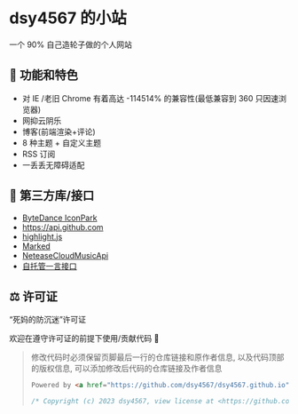 # dsy4567 的小站

一个 90% 自己造轮子做的个人网站

## 🔨 功能和特色

-   对 IE /老旧 Chrome 有着高达 -114514% 的兼容性(最低兼容到 360 只因速浏览器)
-   网抑云阴乐
-   博客(前端渲染+评论)
-   8 种主题 + 自定义主题
-   RSS 订阅
-   一丢丢无障碍适配

## 👖 第三方库/接口

-   [ByteDance IconPark](https://github.com/bytedance/IconPark)
-   <https://api.github.com>
-   [highlight.js](https://github.com/highlightjs/highlight.js/)
-   [Marked](https://github.com/markedjs/marked)
-   [NeteaseCloudMusicApi](https://github.com/Binaryify/NeteaseCloudMusicApi)
-   [自托管一言接口](https://github.com/dsy4567/hitokoto-api)

## ⚖️ 许可证

“死妈的防沉迷”许可证

欢迎在遵守许可证的前提下使用/贡献代码 🎉

> 修改代码时必须保留页脚最后一行的仓库链接和原作者信息, 以及代码顶部的版权信息,
> 可以添加修改后代码的仓库链接及作者信息
>
> ```html
> Powered by <a href="https://github.com/dsy4567/dsy4567.github.io">dsy4567/dsy4567.github.io</a>
> ```
>
> ```js
> /* Copyright (c) 2023 dsy4567, view license at <https://github.com/dsy4567/dsy4567.github.io/blob/main/LICENSE.md> */
> ```
